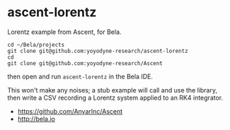 # ascent-lorentz
Lorentz example from Ascent, for Bela.

    cd ~/Bela/projects
    git clone git@github.com:yoyodyne-research/ascent-lorentz
    cd
    git clone git@github.com:yoyodyne-research/Ascent

then open and run `ascent-lorentz` in the Bela IDE.

This won't make any noises; a stub example will call and use the library,
then write a CSV recording a Lorentz system applied to an RK4 integrator.


* https://github.com/AnyarInc/Ascent
* http://bela.io
